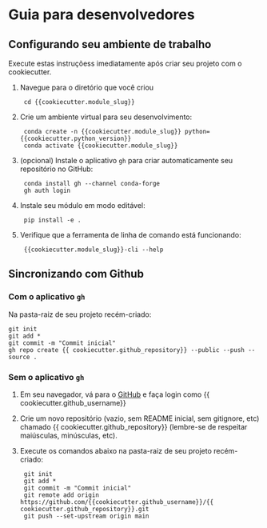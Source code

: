 
# Guia para desenvolvedores

## Configurando seu ambiente de trabalho

Execute estas instruçõess imediatamente após criar seu projeto com o cookiecutter.

1. Navegue para o diretório que você criou

        cd {{cookiecutter.module_slug}}

2. Crie um ambiente virtual para seu desenvolvimento:

        conda create -n {{cookiecutter.module_slug}} python={{cookiecutter.python_version}}
        conda activate {{cookiecutter.module_slug}}

3. (opcional) Instale o aplicativo `gh` para criar automaticamente seu repositório no GitHub:

        conda install gh --channel conda-forge
        gh auth login

4. Instale seu módulo em modo editável:

        pip install -e .

5. Verifique que a ferramenta de linha de comando está funcionando:

        {{cookiecutter.module_slug}}-cli --help

## Sincronizando com Github

### Com o aplicativo `gh`

Na pasta-raiz de seu projeto recém-criado:

    git init
    git add *
    git commit -m "Commit inicial"
    gh repo create {{ cookiecutter.github_repository}} --public --push --source .

### Sem o aplicativo `gh`

1. Em seu navegador, vá para o [GitHub](https://www.github.com) e faça login como {{ cookiecutter.github_username}}
1. Crie um novo repositório (vazio, sem README inicial, sem gitignore, etc) chamado {{ cookiecutter.github_repository}} (lembre-se de respeitar maiúsculas, minúsculas, etc).
1. Execute os comandos abaixo na pasta-raiz de seu projeto recém-criado:


        git init
        git add *
        git commit -m "Commit inicial"
        git remote add origin https://github.com/{{cookiecutter.github_username}}/{{ cookiecutter.github_repository}}.git
        git push --set-upstream origin main


